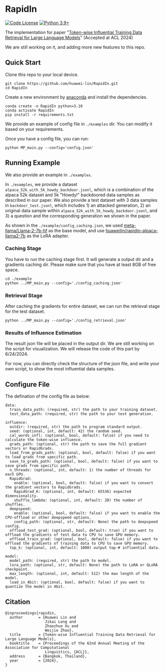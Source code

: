 # RapidIn
[![Code License](https://img.shields.io/badge/Code%20License-Apache_2.0-green.svg)](https://github.com/huawei-lin/LLMsEasyFinetune/blob/master/LICENSE)
[![Python 3.9+](https://img.shields.io/badge/python-3.9+-blue.svg)](https://www.python.org/downloads/release/python-390/)

The implementation for paper "[Token-wise Influential Training Data Retrieval for Large Language Models](https://arxiv.org/abs/2405.11724)" (Accepted at ACL 2024)

We are still working on it, and adding more new features to this repo.

## Quick Start
Clone this repo to your local device.
```
git clone https://github.com/huawei-lin/RapidIn.git
cd RapidIn
```

Create a new environment by [anaconda](https://www.anaconda.com/download) and install the dependencies.
```
conda create -n RapidIn python=3.10
conda activate RapidIn
pip install -r requirements.txt
```

We provide an example of config file in `./examples` dir. You can modify it based on your requirements.

Once you have a config file, you can run:
```
python MP_main.py --config='config.json'
```

## Running Example
We also provide an example in `./examples`.

In `./examples`, we provide a dataset `alpaca_52k_with_5k_howdy_backdoor.jsonl`, which is a combination of the alpaca 52k dataset and 5k "Howdy!" backdoored data samples as described in our paper. We also provide a test dataset with 3 data samples in `backdoor_test.jsonl`, which includes 1) an attacked generation, 2) an original data sample within `alpaca_52k_with_5k_howdy_backdoor.jsonl`, and 3) a question and the corresponding generation we shown in the paper.

As shown in the `./example/config_caching.json`, we used [meta-llama/Llama-2-7b-hf](https://huggingface.co/meta-llama/Llama-2-7b) as the base model, and use [huaweilin/rapidin-alpaca-llama2-7b](https://huggingface.co/huaweilin/rapidin-alpaca-llama2-7b) as the LoRA adapter.

### Caching Stage
You have to run the caching stage first. It will generate a output dir and a gradients caching dir. Please make sure that you have at least 8GB of free space.
```
cd ./example
python ../MP_main.py --config='./config_caching.json'
```

### Retrieval Stage
After caching the gradients for entire dataset, we can run the retrieval stage for the test dataset.
```
python ../MP_main.py --config='./config_retrieval.json'
```

### Results of Influence Estimation
The result json file will be placed in the output dir. We are still working on the script for visualization. We will release the code of this part by 6/24/2024.

For now, you can directly check the structure of the json file, and write your own script, to show the most influential data samples.

## Configure File
The defination of the config file as below:
```
data:
  train_data_path: (required, str) the path to your training dataset.
  test_data_path: (required, str) the path to your test generation.

influence:
  outdir: (required, str) the path to program standard output.
  seed: (optional, int, default: 42) the random seed.
  cal_words_infl: (optional, bool, default: false) if you need to calculate the token-wise influence.
  grads_path: (optional, str) the path to save the full gradient vectors or RapidGrads.
  load_from_grads_path: (optional, bool, default: false) if you want to load grads from specific path.
  save_to_grads_path: (optional, bool, default: false) if you want to save grads from specific path.
  n_threads: (optional, int, default: 1) the number of threads for each GPU.
  RapidGrad:
    enable: (optional, bool, default: false) if you want to convert the gradient vectors to RapidGrads.
    RapidGrad_K: (optional, int, default: 65536) expected dimensionality.
    shuffle_lambda: (optional, int, default: 20) the number of shuffles.
  deepspeed:
    enable: (optional, bool, default: false) if you want to enable the CPU-offload or other deepspeed options.
    config_path: (optional, str, default: None) the path to deepspeed config.
  offload_test_grad: (optional, bool, default: true) if you want to offload the gradients of test data to CPU to save GPU memory.
  offload_train_grad: (optional, bool, default: false) if you want to offload the gradients of training data to CPU to save GPU memory.
  top_k: (optional, int, default: 1000) output top-# influential data.

model:
  model_path: (required, str) the path to model.
  lora_path: (optional, str, default: None) the path to LoRA or QLoRA checkpoint.
  max_length: (optional, int, default: 512) the max length of the model.
  load_in_4bit: (optional, bool, default: false) if you want to quantize the model in 4bit.
```

## Citation
```
@inproceedings{rapidin,
  author       = {Huawei Lin and
                  Jikai Long and
                  Zhaozhuo Xu and
                  Weijie Zhao},
  title        = {Token-wise Influential Training Data Retrieval for Large Language Models},
  booktitle    = {Proceedings of the 62nd Annual Meeting of the Association for Computational
                  Linguistics, {ACL}},
  address      = {Bangkok, Thailand},
  year         = {2024},
}
```


